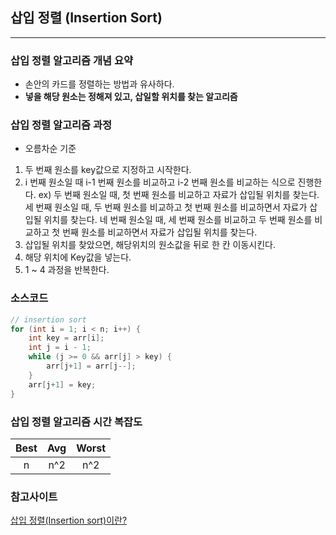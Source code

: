 ## 삽입 정렬 (Insertion Sort)

---

### 삽입 정렬 알고리즘 개념 요약

* 손안의 카드를 정렬하는 방법과 유사하다.
* **넣을 해당 원소는 정해져 있고, 삽일할 위치를 찾는 알고리즘**



### 삽입 정렬 알고리즘 과정

* 오름차순 기준
1. 두 번째 원소를 key값으로 지정하고 시작한다.
2. i 번째 원소일 때 i-1 번째 원소를 비교하고 i-2 번째 원소를 비교하는 식으로 진행한다.
    ex) 두 번째 원소일 때, 첫 번째 원소를 비교하고 자료가 삽입될 위치를 찾는다.
        세 번째 원소일 때, 두 번째 원소를 비교하고 첫 번째 원소를 비교하면서 자료가 삽입될 위치를 찾는다.
        네 번째 원소일 때, 세 번째 원소를 비교하고 두 번째 원소를 비교하고 첫 번째 원소를 비교하면서 자료가 삽입될 위치를 찾는다.
3. 삽입될 위치를 찾았으면, 해당위치의 원소값을 뒤로 한 칸 이동시킨다.
4. 해당 위치에 Key값을 넣는다.
5. 1 ~ 4 과정을 반복한다.



### 소스코드

```c++
// insertion sort
for (int i = 1; i < n; i++) {
    int key = arr[i];
    int j = i - 1;
    while (j >= 0 && arr[j] > key) {
        arr[j+1] = arr[j--];
    }
    arr[j+1] = key;
}
```



### 삽입 정렬 알고리즘 시간 복잡도

| Best  |  Avg  |  Worst  |
| :----:| :---: | :-----: |
| n     | n^2   | n^2     |



### 참고사이트
[삽입 정렬(Insertion sort)이란?](https://gmlwjd9405.github.io/2018/05/06/algorithm-insertion-sort.html)